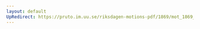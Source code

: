```yaml
---
layout: default
UpRedirect: https://pruto.im.uu.se/riksdagen-motions-pdf/1869/mot_1869__ak__332/mot_1869__ak__332-001.pdf
---
```

